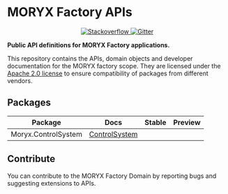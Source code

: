 # MORYX Factory APIs

<p align="center">    
    <a href="https://stackoverflow.com/questions/tagged/moryx">
        <img src="https://img.shields.io/badge/stackoverflow-ask-orange.svg" alt="Stackoverflow">
    </a>
    <a href="https://gitter.im/PHOENIXCONTACT/MORYX?utm_source=badge&utm_medium=badge&utm_campaign=pr-badge">
        <img src="https://badges.gitter.im/PHOENIXCONTACT/MORYX.svg" alt="Gitter">
    </a>
</p>

**Public API definitions for MORYX Factory applications.**

This repository contains the APIs, domain objects and developer documentation for the MORYX factory scope. They are licensed under the [Apache 2.0 license](LICENSE) to ensure compatibility of packages from different vendors.

## Packages

| Package | Docs | Stable | Preview |
|--|--|--|--|
|Moryx.ControlSystem|[ControlSystem](docs/ControlSystem.md)| | |

## Contribute

You can contribute to the MORYX Factory Domain by reporting bugs and suggesting extensions to APIs.